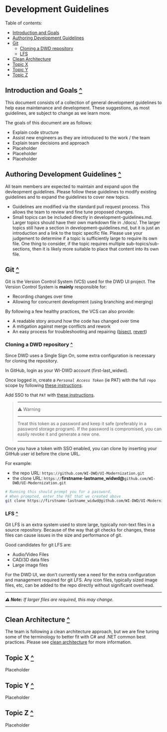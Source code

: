 # Development Guidelines

Table of contents:
- [Introduction and Goals](#introduction-and-goals-)
- [Authoring Development Guidelines](#authoring-development-guidelines-)
- [Git](#git-)
  - [Cloning a DWD repository](#cloning-a-dwd-repository-)
  - [LFS](#lfs-)
- [Clean Architecture](#clean-architecture-)
- [Topic X](#topic-x-)
- [Topic Y](#topic-y-)
- [Topic Z](#topic-z-)

## Introduction and Goals [^](#development-guidelines)
This document consists of a collection of general development guidelines to help ease maintenance and development. These suggestions, as most guidelines, are subject to change as we learn more.

The goals of this document are as follows:
- Explain code structure
- Assist new engineers as they are introduced to the work / the team
- Explain team decisions and approach
- Placeholder
- Placeholder
- Placeholder

## Authoring Development Guidelines [^](#development-guidelines)
All team members are expected to maintain and expand upon the devleopment guidelines.  Please follow these guidelines to modify existing guidelines and to expand the guidelines to cover new topics.
* Guidelines are modified via the standard pull request process.  This allows the team to review and fine tune proposed changes.
* Small topics can be included directly in development-guidelines.md.  Larger topics should have their own markdown file in ./docs/.  The larger topics still have a section in development-guidelines.md, but it is just an introduction and a link to the topic specific file.  Please use your judgement to determine if a topic is sufficiently large to require its own file.  One thing to consider, if the topic requires multiple sub-topics/sub-sections, then it is likely more suitable to place that content into its own file.

## Git [^](#development-guidelines)

Git is the Version Control System (VCS) used for the DWD UI project. The Version Control System is **mainly** responsible for:

- Recording changes over time
- Allowing for concurrent development (using branching and merging)

By following a few healthy practices, the VCS can also provide:

- A readable story around how the code has changed over time
- A mitigation against merge conflicts and rework
- An easy process for troubleshooting and repairing ([bisect](https://git-scm.com/docs/git-bisect),
  [revert](https://git-scm.com/docs/git-revert))

### Cloning a DWD repository [^](#development-guidelines)

Since DWD uses a Single Sign On, some extra configuration is necessary for cloning the repository.

In GitHub, login as your WI-DWD account (first-last_widwd).

Once logged in, create a *`Personal Access Token`* (ie PAT) with the full `repo` scope by following
[these instructions](https://docs.github.com/en/authentication/keeping-your-account-and-data-secure/creating-a-personal-access-token).

Add SSO to that `PAT` with [these instructions](https://docs.github.com/en/enterprise-cloud@latest/authentication/authenticating-with-saml-single-sign-on/authorizing-a-personal-access-token-for-use-with-saml-single-sign-on).

> ---
> ⚠ Warning
>
> ---
> Treat this token as a password and keep it safe (preferably in a password storage program). If the password is
> compromised, you can easily revoke it and generate a new one.
>
> ---

Once you have a token with SSO enabled, you can clone by inserting your GitHub user id before the clone URL.

For example:
- the repo URL: `https://github.com/WI-DWD/UI-Modernization.git`
- the clone URL: `https://`**firstname-lastname_widwd@**`github.com/WI-DWD/UI-Modernization.git`

```bash
# Running this should prompt you for a password.
# When prompted, enter the PAT that we created above
git clone https://firstname-lastname_widwd@github.com/WI-DWD/UI-Modernization.git`
```


### LFS [^](#development-guidelines)

Git LFS is an extra system used to store large, typically non-text files in a source repository. Because of the way that git checks for changes, these files can cause issues in the size and performance of git.

Good candidates for git LFS are:
- Audio/Video Files
- CAD/3D data files
- Large image files

For the DWD UI, we don't currently see a need for the extra configuration and management required for git LFS. Any icon files, typically sized image files, etc, can be added to the repo directly without significant overhead.

---
***⚠ Note:** If larger files are required, this may change.*

---

## Clean Architecture [^](#development-guidelines)
The team is following a clean architecture approach, but we are fine tuning some of the terminology to better fit with C# and .NET common best practices.  Please see [clean architecture](./clean-architecture.md) for more information. 

## Topic X [^](#development-guidelines)
Placeholder

## Topic Y [^](#development-guidelines)
Placeholder

## Topic Z [^](#development-guidelines)
Placeholder